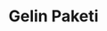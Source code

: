 ---
id: "1"
image: '01.jpg'
name: "30 Seansda 8 Kilo Verin"
title: "Gelin Paketi"
category: "Diyetisyen"
price: "1.300"
time: "15 day"
content: "Paket içeriği"
package_included: "30"
---